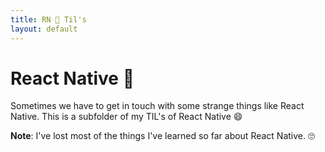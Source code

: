 ```yaml
---
title: RN 🤢 Til's
layout: default
---
```


# React Native 🤮

Sometimes we have to get in touch with some strange things like React Native.
This is a subfolder of my TIL's of React Native :smile:

**Note**: I've lost most of the things I've learned so far about React Native. 🙄
